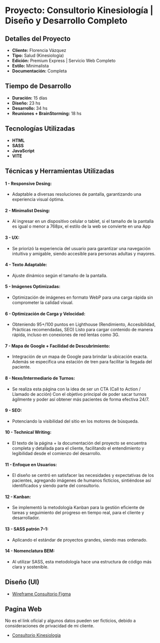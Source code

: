 # Proyecto: Consultorio Kinesiología | Diseño y Desarrollo Completo

## Detalles del Proyecto

-   **Cliente:** Florencia Vázquez
-   **Tipo:** Salud (Kinesiología)
-   **Edición:** Premium Express | Servicio Web Completo
-   **Estilo:** Minimalista
-   **Documentación:** Completa

## Tiempo de Desarrollo

-   **Duración:** 15 días
-   **Diseño:** 23 hs
-   **Desarrollo:** 34 hs
-   **Reuniones + BrainStorming:** 18 hs

## Tecnologías Utilizadas

-   **HTML**
-   **SASS**
-   **JavaScript**
-   **VITE**



## Técnicas y Herramientas Utilizadas

#### 1 - **Responsive Desing:**

- Adaptable a diversas resoluciones de pantalla, garantizando una experiencia visual óptima.

#### 2 -  **Minimalist Desing:**

- Al ingresar en un dispositivo celular o tablet, si el tamaño de la pantalla es igual o menor a 768px, el estilo de la web se convierte en una App

#### 3 -  **UX:**

- Se priorizó la experiencia del usuario para garantizar una navegación intuitiva y amigable, siendo accesible para personas adultas y mayores.

#### 4 - **Texto Adaptable:**

- Ajuste dinámico según el tamaño de la pantalla.

#### 5 - **Imágenes Optimizadas:**

- Optimización de imágenes en formato WebP para una carga rápida sin comprometer la calidad visual.

#### 6 - **Optimización de Carga y Velocidad:**

- Obteniendo 95+/100 puntos en Lighthouse (Rendimiento, Accesibilidad, Prácticas recomendadas, SEO)
Listo para cargar contenido de manera rápida, incluso en conexiones de red lentas como 3G.

#### 7 - **Mapa de Google + Facilidad de Descubrimiento:**

- Integración de un mapa de Google para brindar la ubicación exacta. Además se especifica una estación de tren para facilitar la llegada del paciente.

#### 8 -  **Nexo/Intermediario de Turnos:**

- Se realiza esta página con la idea de ser un CTA (Call to Action / Llamado de acción) Con el objetivo principal de poder sacar turnos ágilmente y poder así obtener más pacientes de forma efectiva 24/7.

#### 9 -  **SEO:**

- Potenciando la visibilidad del sitio en los motores de búsqueda.

#### 10 - **Technical Writing:**

- El texto de la página + la documentación del proyecto se encuentra completa y detallada para el cliente, facilitando el entendimiento y legibilidad desde el comienzo del desarrollo.

#### 11 - **Enfoque en Usuarios:**

- El diseño se centró en satisfacer las necesidades y expectativas de los pacientes, agregando imágenes de humanos ficticios, sintiéndose así identificados y siendo parte del consultorio.

#### 12 - **Kanban:**

- Se implementó la metodología Kanban para la gestión eficiente de tareas y seguimiento del progreso en tiempo real, para el cliente y desarrollador.

#### 13 - **SASS patrón 7–1:**

- Aplicando el estándar de proyectos grandes, siendo mas ordenado.

#### 14 - **Nomenclatura BEM:**

- Al utilizar SASS, esta metodología hace una estructura de código más clara y sostenible.

## Diseño (UI)

-   [Wireframe Consultorio Figma](https://www.figma.com/file/vcTDl7mT9HCyEuFEqQ3X1Q/Flor-Consultorio-Oficial?type=design&node-id=3%3A97&mode=design&t=fcT0Zh85u2xPkyJW-1)

## Pagina Web

No es el link oficial y algunos datos pueden ser ficticios, debido a consideraciones de privacidad de mi cliente.

-   [Consultorio Kinesiologia](https://kinesiologia-eddev.netlify.app/)